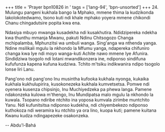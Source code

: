 +++
title = 'Prayer bpn10826 in '
tags = ['lang-94', 'bpn-unsorted']
+++
24.	Mulungu pangeni kukhala bango la Mphako, mmene thima la kudzikonda lakolokotedwamo, tsono kuti ndi khale mphako yoyera mmene chikondi Chanu chingadutsire popita kwa ena.  

Ndasiya mbuyo mwanga kusadekha ndi kusakhutira. Ndidzipereka ndekha kwa thunthu mmanja Mwanu, pakuti Ndinu Chitsogozo Changa mchipalamba, Mphunzitsi wa umbuli wanga. Sing'anga wa nthenda yanga. Ndine msilikali mgulu la nkhondo la Mfumu yanga, ndapereka chifuniro changa kwa Iye ndi moyo wanga-kuti Achite nawo mmene Iye Afunira. Sindidziwa tsogolo ndi lotani mwandikonzera ine, ndiponso sindifuna kufufunza kapena kufuna kudziwa. Tchito m'tsiku indikwanira ndipo tsogolo lonse liri Lanu. 

Pang'ono ndi pang'ono Inu musintha kufooka kukhala nyonga, kukaika kukhala kukhulupirira, kusokonezeka kukhala kumvetsetsa. Pomwe ndi oyenera kusenza chipsinjo, Inu Muchiyedzeka pa phewa langa. Pamene ndakonzeka kulowa m'thengo, Inu Mundipatsa malo mgulu la nkhondo la kuwala. Tsopano ndiribe ntchito ina yoposa kumvala zirimbe muntchito Yanu. Ndi kufunitsitsa ndiponso kudekha, ndi chiyembekezo ndiponso kuthokoza ndi weramira ku ntchito ya ora lino, kuopa kuti; pamene kuitana Kwanu kudza ndingapezeke osakonzeka.

-- Abdu'l-Bahá
